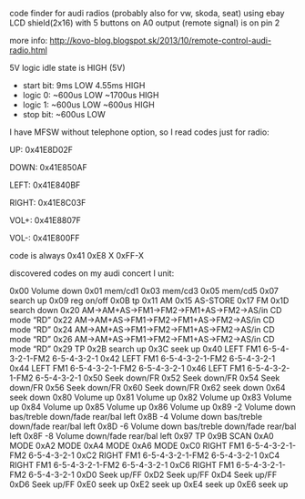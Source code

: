 code finder for audi radios (probably also for vw, skoda, seat)
using ebay LCD shield(2x16) with 5 buttons on A0 
output (remote signal) is on pin 2

more info:
http://kovo-blog.blogspot.sk/2013/10/remote-control-audi-radio.html

5V logic idle state is HIGH (5V)

- start bit:	9ms LOW 4.55ms HIGH
- logic 0:	~600us LOW ~1700us HIGH
- logic 1: 	~600us LOW ~600us HIGH
- stop bit:	~600us LOW

I have MFSW without telephone option, so I read codes just for radio:

UP:       0x41E8D02F

DOWN: 0x41E850AF

LEFT:   0x41E840BF

RIGHT: 0x41E8C03F

VOL+:  0x41E8807F

VOL-:    0x41E800FF

code is always 0x41 0xE8 X 0xFF-X

discovered codes on my audi concert I unit:

0x00 	Volume down
0x01 	mem/cd1
0x03 	mem/cd3
0x05 	mem/cd5
0x07 	search up
0x09 	reg on/off
0x0B 	tp
0x11 	AM
0x15 	AS-STORE
0x17 	FM
0x1D 	search down
0x20 	AM->AM+AS->FM1->FM2->FM1+AS->FM2->AS/in CD mode “RD”
0x22 	AM->AM+AS->FM1->FM2->FM1+AS->FM2->AS/in CD mode “RD”
0x24 	AM->AM+AS->FM1->FM2->FM1+AS->FM2->AS/in CD mode “RD”
0x26 	AM->AM+AS->FM1->FM2->FM1+AS->FM2->AS/in CD mode “RD”
0x29 	TP
0x2B 	search up
0x3C 	seek up
0x40 	LEFT FM1 6-5-4-3-2-1-FM2 6-5-4-3-2-1
0x42 	LEFT FM1 6-5-4-3-2-1-FM2 6-5-4-3-2-1
0x44 	LEFT FM1 6-5-4-3-2-1-FM2 6-5-4-3-2-1
0x46 	LEFT FM1 6-5-4-3-2-1-FM2 6-5-4-3-2-1
0x50 	Seek down/FR
0x52 	Seek down/FR
0x54 	Seek down/FR
0x56 	Seek down/FR
0x60 	Seek down/FR
0x62 	seek down
0x64 	seek down
0x80 	Volume up
0x81 	Volume up
0x82 	Volume up
0x83 	Volume up
0x84 	Volume up
0x85 	Volume up
0x86 	Volume up
0x89 	-2 Volume down bas/treble down/fade rear/bal left
0x8B 	-4 Volume down bas/treble down/fade rear/bal left
0x8D 	-6 Volume down bas/treble down/fade rear/bal left
0x8F 	-8 Volume down/fade rear/bal left
0x97 	TP
0x9B 	SCAN
0xA0 	MODE
0xA2 	MODE
0xA4 	MODE
0xA6 	MODE
0xC0 	RIGHT FM1 6-5-4-3-2-1-FM2 6-5-4-3-2-1
0xC2 	RIGHT FM1 6-5-4-3-2-1-FM2 6-5-4-3-2-1
0xC4 	RIGHT FM1 6-5-4-3-2-1-FM2 6-5-4-3-2-1
0xC6 	RIGHT FM1 6-5-4-3-2-1-FM2 6-5-4-3-2-1
0xD0 	Seek up/FF
0xD2 	Seek up/FF
0xD4 	Seek up/FF
0xD6 	Seek up/FF
0xE0 	seek up
0xE2 	seek up
0xE4 	seek up
0xE6 	seek up

